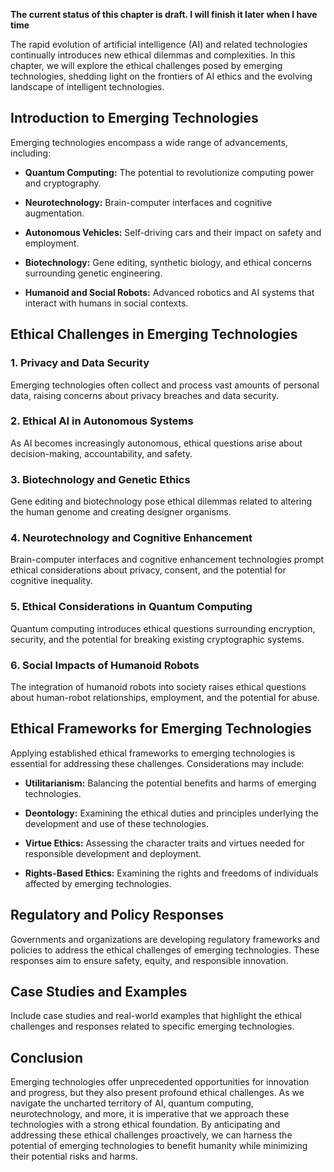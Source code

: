 **The current status of this chapter is draft. I will finish it later when I have time**

The rapid evolution of artificial intelligence (AI) and related technologies continually introduces new ethical dilemmas and complexities. In this chapter, we will explore the ethical challenges posed by emerging technologies, shedding light on the frontiers of AI ethics and the evolving landscape of intelligent technologies.

**Introduction to Emerging Technologies**
-----------------------------------------

Emerging technologies encompass a wide range of advancements, including:

* **Quantum Computing:** The potential to revolutionize computing power and cryptography.

* **Neurotechnology:** Brain-computer interfaces and cognitive augmentation.

* **Autonomous Vehicles:** Self-driving cars and their impact on safety and employment.

* **Biotechnology:** Gene editing, synthetic biology, and ethical concerns surrounding genetic engineering.

* **Humanoid and Social Robots:** Advanced robotics and AI systems that interact with humans in social contexts.

**Ethical Challenges in Emerging Technologies**
-----------------------------------------------

### **1. Privacy and Data Security**

Emerging technologies often collect and process vast amounts of personal data, raising concerns about privacy breaches and data security.

### **2. Ethical AI in Autonomous Systems**

As AI becomes increasingly autonomous, ethical questions arise about decision-making, accountability, and safety.

### **3. Biotechnology and Genetic Ethics**

Gene editing and biotechnology pose ethical dilemmas related to altering the human genome and creating designer organisms.

### **4. Neurotechnology and Cognitive Enhancement**

Brain-computer interfaces and cognitive enhancement technologies prompt ethical considerations about privacy, consent, and the potential for cognitive inequality.

### **5. Ethical Considerations in Quantum Computing**

Quantum computing introduces ethical questions surrounding encryption, security, and the potential for breaking existing cryptographic systems.

### **6. Social Impacts of Humanoid Robots**

The integration of humanoid robots into society raises ethical questions about human-robot relationships, employment, and the potential for abuse.

**Ethical Frameworks for Emerging Technologies**
------------------------------------------------

Applying established ethical frameworks to emerging technologies is essential for addressing these challenges. Considerations may include:

* **Utilitarianism:** Balancing the potential benefits and harms of emerging technologies.

* **Deontology:** Examining the ethical duties and principles underlying the development and use of these technologies.

* **Virtue Ethics:** Assessing the character traits and virtues needed for responsible development and deployment.

* **Rights-Based Ethics:** Examining the rights and freedoms of individuals affected by emerging technologies.

**Regulatory and Policy Responses**
-----------------------------------

Governments and organizations are developing regulatory frameworks and policies to address the ethical challenges of emerging technologies. These responses aim to ensure safety, equity, and responsible innovation.

**Case Studies and Examples**
-----------------------------

Include case studies and real-world examples that highlight the ethical challenges and responses related to specific emerging technologies.

**Conclusion**
--------------

Emerging technologies offer unprecedented opportunities for innovation and progress, but they also present profound ethical challenges. As we navigate the uncharted territory of AI, quantum computing, neurotechnology, and more, it is imperative that we approach these technologies with a strong ethical foundation. By anticipating and addressing these ethical challenges proactively, we can harness the potential of emerging technologies to benefit humanity while minimizing their potential risks and harms.
